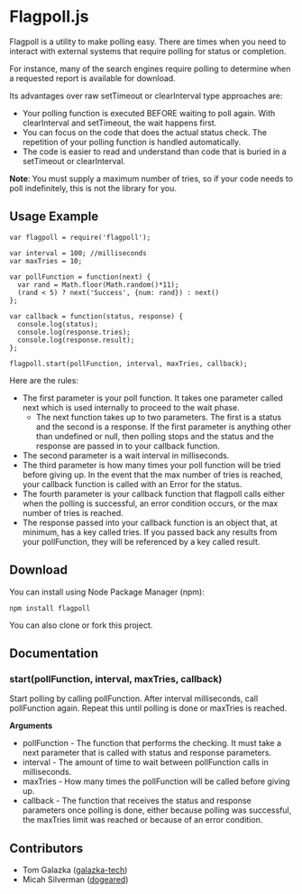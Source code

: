 # Flagpoll.js

Flagpoll is a utility to make polling easy. There are times when you need to
interact with external systems that require polling for status or completion.

For instance, many of the search engines require polling to determine when a
requested report is available for download.

Its advantages over raw setTimeout or clearInterval type approaches are:

* Your polling function is executed BEFORE waiting to poll again. With
  clearInterval and setTimeout, the wait happens first.
* You can focus on the code that does the actual status check. The repetition
  of your polling function is handled automatically.
* The code is easier to read and understand than code that is buried in a
  setTimeout or clearInterval.

__Note__: You must supply a maximum number of tries, so if your code needs to
poll indefinitely, this is not the library for you.

## Usage Example

    var flagpoll = require('flagpoll');

    var interval = 100; //milliseconds
    var maxTries = 10;

    var pollFunction = function(next) {
      var rand = Math.floor(Math.random()*11);
      (rand < 5) ? next('Success', {num: rand}) : next()
    };

    var callback = function(status, response) {
      console.log(status);
      console.log(response.tries);
      console.log(response.result);
    };

    flagpoll.start(pollFunction, interval, maxTries, callback);

Here are the rules:

* The first parameter is your poll function. It takes one parameter called
  next which is used internally to proceed to the wait phase.
  * The next function takes up to two parameters. The first is a status and
    the second is a response. If the first parameter is anything other than
    undefined or null, then polling stops and the status and the response
    are passed in to your callback function.
* The second parameter is a wait interval in milliseconds.
* The third parameter is how many times your poll function will be tried before
  giving up. In the event that the max number of tries is reached, your callback
  function is called with an Error for the status.
* The fourth parameter is your callback function that flagpoll calls either
  when the polling is successful, an error condition occurs, or the max number
  of tries is reached.
* The response passed into your callback function is an object that, at minimum,
  has a key called tries. If you passed back any results from your pollFunction,
  they will be referenced by a key called result.

## Download

You can install using Node Package Manager (npm):

    npm install flagpoll
    
You can also clone or fork this project.

## Documentation

### start(pollFunction, interval, maxTries, callback)

Start polling by calling pollFunction. After interval milliseconds, call
pollFunction again. Repeat this until polling is done or maxTries is reached.

__Arguments__

* pollFunction - The function that performs the checking. It must take a next
  parameter that is called with status and response parameters.
* interval - The amount of time to wait between pollFunction calls in
  milliseconds.
* maxTries - How many times the pollFunction will be called before giving up.
* callback - The function that receives the status and response parameters
  once polling is done, either because polling was successful, the maxTries
  limit was reached or because of an error condition.
  
## Contributors

* Tom Galazka ([galazka-tech](https://github.com/galazka-tech))
* Micah Silverman ([dogeared](https://github.com/dogeared))
